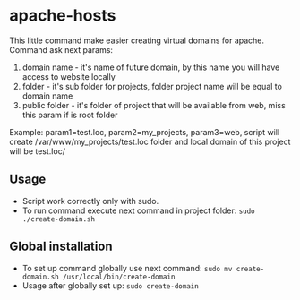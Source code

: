 # apache-hosts

This little command make easier creating virtual domains for apache.
Command ask next params:
1) domain name - it's name of future domain, by this name you will have access to website locally
2) folder - it's sub folder for projects, folder project name will be equal to domain name
3) public folder - it's folder of project that will be available from web, miss this param if is root folder


Example: param1=test.loc, param2=my_projects, param3=web, script will create /var/www/my_projects/test.loc folder and local domain of this project will be test.loc/

Usage
------------

* Script work correctly only with sudo.
* To run command execute next command in project folder: 
  `sudo ./create-domain.sh`

Global installation
-------------

* To set up command globally use next command: 
  `sudo mv create-domain.sh /usr/local/bin/create-domain`
* Usage after globally set up: 
  `sudo create-domain`

